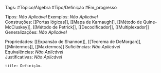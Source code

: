 Tags: #Tópico/Álgebra #Tipo/Definição #Em_progresso

Tipos: _Não Aplicável_ 
Exemplos: _Não Aplicável_  
Construções: [[Portas lógicas]], [[Mapa de Karnaugh]], [[Método de Quine-McCluskey]], [[Método de Petrick]], [[Decodificador]], [[Multiplexador]] 
Generalizações: _Não Aplicável_

Propriedades: [[Expansão de Shannon]], [[Teorema de DeMorgan]], [[Mintermos]], [[Maxtermos]]
Suficiências: _Não Aplicável_  
Equivalências: _Não Aplicável_  
Justificativas: _Não Aplicável_

```ad-abstract
title: Definição.
```
